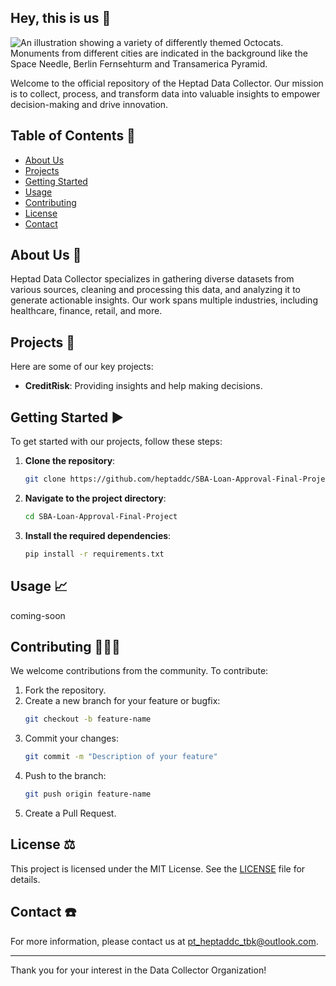 ## Hey, this is us 👋

![An illustration showing a variety of differently themed Octocats. Monuments from different cities are indicated in the background like the Space Needle, Berlin Fernsehturm and Transamerica Pyramid.](https://user-images.githubusercontent.com/3369400/133268513-5bfe2f93-4402-42c9-a403-81c9e86934b6.jpeg)

Welcome to the official repository of the Heptad Data Collector. Our mission is to collect, process, and transform data into valuable insights to empower decision-making and drive innovation.

## Table of Contents 📖

- [About Us](#about-us)
- [Projects](#projects)
- [Getting Started](#getting-started)
- [Usage](#usage)
- [Contributing](#contributing)
- [License](#license)
- [Contact](#contact)

## About Us 📝

Heptad Data Collector specializes in gathering diverse datasets from various sources, cleaning and processing this data, and analyzing it to generate actionable insights. Our work spans multiple industries, including healthcare, finance, retail, and more.

## Projects 🚀

Here are some of our key projects:

- **CreditRisk**: Providing insights and help making decisions.

## Getting Started ▶️

To get started with our projects, follow these steps:

1. **Clone the repository**:
    ```bash
    git clone https://github.com/heptaddc/SBA-Loan-Approval-Final-Project.git
    ```

2. **Navigate to the project directory**:
    ```bash
    cd SBA-Loan-Approval-Final-Project
    ```

3. **Install the required dependencies**:
    ```bash
    pip install -r requirements.txt
    ```

## Usage 📈

coming-soon

## Contributing 🧑‍🤝‍🧑

We welcome contributions from the community. To contribute:

1. Fork the repository.
2. Create a new branch for your feature or bugfix:
    ```bash
    git checkout -b feature-name
    ```
3. Commit your changes:
    ```bash
    git commit -m "Description of your feature"
    ```
4. Push to the branch:
    ```bash
    git push origin feature-name
    ```
5. Create a Pull Request.

## License ⚖️

This project is licensed under the MIT License. See the [LICENSE](LICENSE) file for details.

## Contact ☎️

For more information, please contact us at [pt_heptaddc_tbk@outlook.com](mailto:pt_heptaddc_tbk@outlook.com).

---

Thank you for your interest in the Data Collector Organization!
